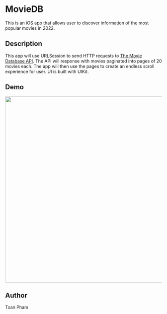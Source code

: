 # MovieDB

This is an iOS app that allows user to discover information of the most popular movies in 2022.

## Description

This app will use URLSession to send HTTP requests to [The Movie Database API](https://developers.themoviedb.org/3/discover/movie-discover). The API will response with movies paginated into pages of 20 movies each. The app will then use the pages to create an endless scroll experience for user. UI is built with UIKit.

## Demo

<img src="/DemoGIF/ezgif.com-gif-maker.gif" height="600"/>

## Author

Toan Pham
